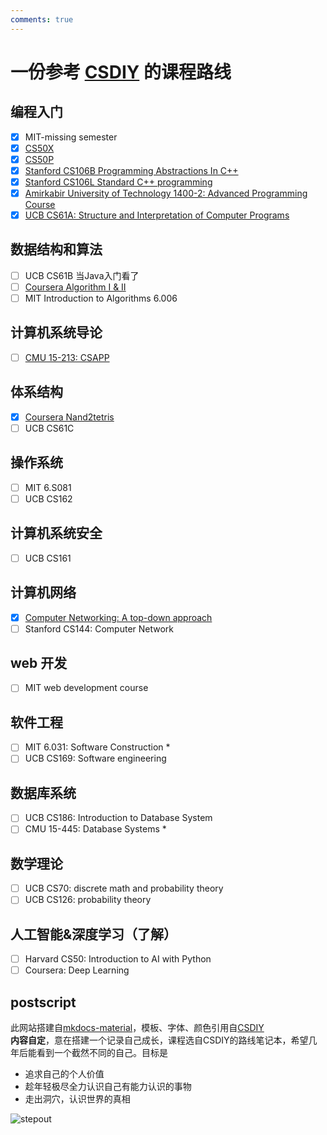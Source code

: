```yaml
---
comments: true
---
```


# 一份参考 [CSDIY](https://csdiy.wiki/) 的课程路线

## 编程入门

- [x] MIT-missing semester
- [x] [CS50X](https://github.com/Andy-xiaokang/CS50)
- [x] [CS50P](https://github.com/Andy-xiaokang/CS50)
- [x] [Stanford CS106B Programming Abstractions In C++](https://github.com/Andy-xiaokang/CS106B)
- [x] [Stanford CS106L Standard C++ programming](https://github.com/Andy-xiaokang/CS106L)
- [x] [Amirkabir University of Technology 1400-2: Advanced Programming Course](https://github.com/Andy-xiaokang/AP1400-2)
- [x] [UCB CS61A: Structure and Interpretation of Computer Programs](https://github.com/Andy-xiaokang/cs61a)

## 数据结构和算法

- [ ] UCB CS61B 当Java入门看了
- [ ] [Coursera Algorithm I & II](https://github.com/Andy-xiaokang/Princeton-Algorithms)
- [ ] MIT Introduction to Algorithms 6.006

## 计算机系统导论

- [ ] [CMU 15-213: CSAPP](https://github.com/Andy-xiaokang/CSAPP)

## 体系结构

- [x] [Coursera Nand2tetris](https://github.com/Andy-xiaokang/Nand_to_Tetris)
- [ ] UCB CS61C

## 操作系统

- [ ] MIT 6.S081
- [ ] UCB CS162

## 计算机系统安全

- [ ] UCB CS161

## 计算机网络

- [x] [Computer Networking: A top-down approach](https://github.com/Andy-xiaokang/Computer-Networking)
- [ ] Stanford CS144: Computer Network

## web 开发

- [ ] MIT web development course

## 软件工程

- [ ] MIT 6.031: Software Construction  *
- [ ] UCB CS169: Software engineering

## 数据库系统

- [ ] UCB CS186: Introduction to Database System
- [ ] CMU 15-445: Database Systems   *

## 数学理论

- [ ] UCB CS70: discrete math and probability theory
- [ ] UCB CS126: probability theory

## 人工智能&深度学习（了解）

- [ ] Harvard CS50: Introduction to AI with Python
- [ ] Coursera: Deep Learning

## postscript

此网站搭建自[mkdocs-material](https://squidfunk.github.io/mkdocs-material/)，模板、字体、颜色引用自[CSDIY](https://csdiy.wiki/)  
**内容自定**，意在搭建一个记录自己成长，课程选自CSDIY的路线笔记本，希望几年后能看到一个截然不同的自己。目标是

* 追求自己的个人价值
* 趁年轻极尽全力认识自己有能力认识的事物
* 走出洞穴，认识世界的真相

![stepout](https://s2.loli.net/2023/12/21/H7EgRZCVAn9UBpL.jpg)
